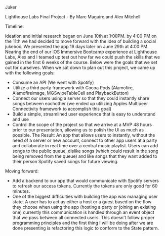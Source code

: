 Juker

Lighthouse Labs Final Project - By Marc Maguire and Alex Mitchell

Timeline:

Ideation and initial research began on June 10th at 1:00PM.
by 4:00 PM on the 11th we had decided to move forward with the idea of building a social jukebox.
We presented the app 19 days later on June 29th at 4:00 PM.
Nearing the end of our iOS Immersive Bootcamp experience at Lighthouse Labs, Alex and I teamed up test out how far we could push the skills
that we gained in the first 6 weeks of the course. Below were the goals that we set out for ourselves.
 When we sat down to plan out this project, we came up with the following goals:

- Consume an API (We went with Spotify)
- Utilize a third party framework with Cocoa Pods (Alamofire, Alamofireimage, MGSwipeTableCell and PlaybackButton)
- Connect our users using a server so that they could instantly share songs between eachother (we ended up utilizing Apples
  Multipeer Connectivity framework to accomplish this goal)
- Build a simple, streamlined user experience that is easy to understand and use
- Control the scope of the project so that we arrive at a MVP 48 hours prior to our presentation, allowing us to polish the UI 
  as much as possible.
The Result:  An app that allows users to instantly, without the need of a server or new account, connect to other app users at
a party and collaborate in real time over a central music playlist. Users can add songs to the public queue, dislike songs (which
could result in the song being removed from the queue) and like songs that they want added to their person Spotify saved songs 
for future viewing.

Moving forward:

- Add a backend to our app that would communicate with Spotify servers to refresh our access tokens. Currently the tokens are
  only good for 60 minutes.
- One of the biggest difficulties with building the app was managing user state. A user has to act as either a host or a guest
based on the flow they choose when using the app (hosting a party or joining an existing one) currently this communication is handled
through an event object that we pass between all connected users. This doesn't follow proper programming principles and the first
thing I will be doing after we are done presenting is refactoring this logic to conform to the State pattern.
